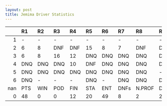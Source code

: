 ```yaml
---
layout: post 
title: Jemima Driver Statistics
--- 
```


|     | R1   | R2   | R3   | R4   | R5   | R6   | R7   | R8     | R9   | R10   | R11   | R12   | Points   | Pos   |
|----:|:-----|:-----|:-----|:-----|:-----|:-----|:-----|:-------|:-----|:------|:------|:------|:---------|:------|
|   1 | -    | -    | -    | -    | -    | -    | -    | -      | -    | -     | -     | -     | 70.0     | 6.0   |
|   2 | 6    | 8    | DNF  | DNF  | 15   | 8    | 7    | DNF    | DNF  | 9     | DNF   | DNF   | 105.0    | 3.0   |
|   3 | 6    | 8    | 16   | 12   | DNQ  | DNQ  | DNQ  | DNQ    | DNQ  | 5     | DNQ   | DNF   | 129.0    | 3.0   |
|   4 | DNQ  | DNQ  | DNQ  | 10   | DNF  | DNQ  | DNQ  | DNQ    | DNQ  | DNQ   | DNQ   | -     | 131.0    | 2.0   |
|   5 | DNQ  | DNQ  | DNQ  | DNQ  | DNQ  | DNQ  | DNQ  | DNQ    | -    | DNQ   | -     | -     | 60.0     | 8.0   |
|   6 | DNQ  | -    | -    | -    | DNQ  | -    | DNQ  | DNQ    | DNQ  | nan   | nan   | nan   | 103.0    | 1.0   |
| nan | PTS  | WIN  | POD  | FIN  | STA  | ENT  | DNFs | N.PROF | DNQ  | %FIN  | PPR   | BST   | CHA      | RNK   |
|   0 | 48   | 0    | 0    | 12   | 20   | 49   | 8    | 2      | 29   | 60.0  | 0.98  | 5     | 0.0      | 28.0  |